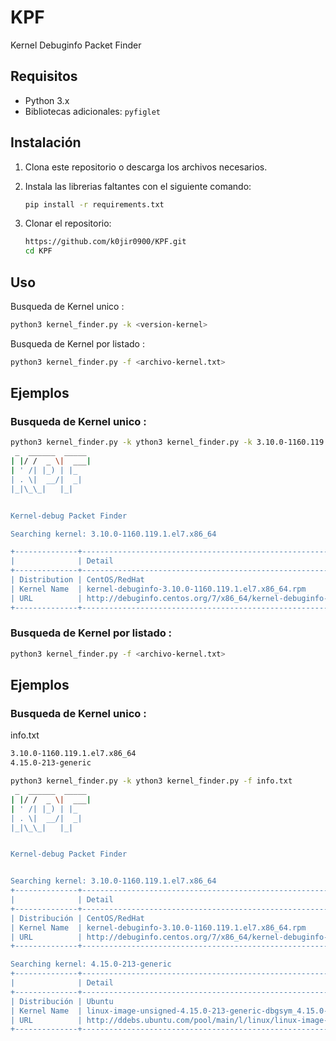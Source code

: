 # KPF
 Kernel Debuginfo Packet Finder

## Requisitos

- Python 3.x
- Bibliotecas adicionales: `pyfiglet`

## Instalación

1. Clona este repositorio o descarga los archivos necesarios.
2. Instala las librerias faltantes con el siguiente comando:

    ```sh
    pip install -r requirements.txt
    ```
3. Clonar el repositorio:

    ```bash
    https://github.com/k0jir0900/KPF.git
    cd KPF
    ```

## Uso

Busqueda de Kernel unico :

```sh
python3 kernel_finder.py -k <version-kernel>
```

Busqueda de Kernel por listado :

```sh
python3 kernel_finder.py -f <archivo-kernel.txt>
```

## Ejemplos
### Busqueda de Kernel unico :

```sh
python3 kernel_finder.py -k ython3 kernel_finder.py -k 3.10.0-1160.119.1.el7.x86_64
 _  ______  _____
| |/ /  _ \|  ___|
| ' /| |_) | |_
| . \|  __/|  _|
|_|\_\_|   |_|


Kernel-debug Packet Finder

Searching kernel: 3.10.0-1160.119.1.el7.x86_64

+--------------+-----------------------------------------------------------------------------------------------------------------------
|              | Detail
+--------------+-----------------------------------------------------------------------------------------------------------------------
| Distribution | CentOS/RedHat
| Kernel Name  | kernel-debuginfo-3.10.0-1160.119.1.el7.x86_64.rpm
| URL          | http://debuginfo.centos.org/7/x86_64/kernel-debuginfo-3.10.0-1160.119.1.el7.x86_64.rpm
+--------------+-----------------------------------------------------------------------------------------------------------------------
```

### Busqueda de Kernel por listado :

```sh
python3 kernel_finder.py -f <archivo-kernel.txt>
```

## Ejemplos
### Busqueda de Kernel unico :

info.txt
```sh
3.10.0-1160.119.1.el7.x86_64
4.15.0-213-generic
```

```sh
python3 kernel_finder.py -k ython3 kernel_finder.py -f info.txt
 _  ______  _____
| |/ /  _ \|  ___|
| ' /| |_) | |_
| . \|  __/|  _|
|_|\_\_|   |_|


Kernel-debug Packet Finder


Searching kernel: 3.10.0-1160.119.1.el7.x86_64
+--------------+-----------------------------------------------------------------------------------------------------------------------
|              | Detail
+--------------+-----------------------------------------------------------------------------------------------------------------------
| Distribución | CentOS/RedHat
| Kernel Name  | kernel-debuginfo-3.10.0-1160.119.1.el7.x86_64.rpm
| URL          | http://debuginfo.centos.org/7/x86_64/kernel-debuginfo-3.10.0-1160.119.1.el7.x86_64.rpm
+--------------+-----------------------------------------------------------------------------------------------------------------------

Searching kernel: 4.15.0-213-generic
+--------------+-----------------------------------------------------------------------------------------------------------------------
|              | Detail
+--------------+-----------------------------------------------------------------------------------------------------------------------
| Distribución | Ubuntu
| Kernel Name  | linux-image-unsigned-4.15.0-213-generic-dbgsym_4.15.0-213.224_amd64.ddeb
| URL          | http://ddebs.ubuntu.com/pool/main/l/linux/linux-image-unsigned-4.15.0-213-generic-dbgsym_4.15.0-213.224_amd64.ddeb
+--------------+-----------------------------------------------------------------------------------------------------------------------
```
